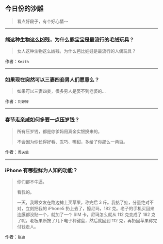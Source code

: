## 今日份的沙雕

> 看点好段子，有个好心情～


 
---

### 熊这种生物这么凶残，为什么熊宝宝是最流行的毛绒玩具？

> 女人这种生物这么凶残，为什么芭比娃娃是最流行的人偶玩具？


作者：`Keith`

---

### 如果现在突然可以三妻四妾男人们愿意么？

> 如果可以三妻四妾，很多男人是娶不到老婆的…


作者：`刘婷婷`

---

### 春节走亲戚如何多要一点压岁钱？

> 所有压岁钱，都是你爹妈用真金实银换来的。
> 
> 不会因为你长得好看、乖巧、嘴甜，多给了你那么一两百。


作者：`周天瑜`

---

### iPhone 有哪些鲜为人知的功能？

> 你们都不牛逼。
> 
> 看我的。
> 
> 一天，我跟女友在路边摊上买苹果，称完后 3 斤。我掂了掂，分量绝对不对，立刻把我的 iPhone5 扔上去了，擦尼玛，182 克。老子的手机买回来连膜都没贴一个，就加了一个 SIM 卡，尼玛怎么就从 112 克变成了 182 克了呢。老板果断按了几下电子秤键盘，然后就回到 112 克，再扔回苹果称完付钱走人。


作者：`张迪`